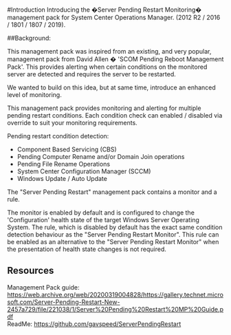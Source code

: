 #Introduction
Introducing the �Server Pending Restart Monitoring� management pack for System Center Operations Manager. (2012 R2 / 2016 / 1801 / 1807 / 2019).

##Background:

This management pack was inspired from an existing, and very popular, management pack from David Allen � 'SCOM Pending Reboot Management Pack'. This provides alerting when certain conditions on the monitored server are detected and requires the server to be restarted.

We wanted to build on this idea, but at same time, introduce an enhanced level of monitoring.

This management pack provides monitoring and alerting for multiple pending restart conditions. Each condition check can enabled / disabled via override to suit your monitoring requirements.

Pending restart condition detection:
* Component Based Servicing (CBS)
* Pending Computer Rename and/or Domain Join operations
* Pending File Rename Operations
* System Center Configuration Manager (SCCM)
* Windows Update / Auto Update

The "Server Pending Restart" management pack contains a monitor and a rule.

The monitor is enabled by default and is configured to change the 'Configuration' health state of the target Windows Server Operating System.
The rule, which is disabled by default has the exact same condition detection behaviour as the "Server Pending Restart Monitor". This rule can be enabled as an alternative to the "Server Pending Restart Monitor" when the presentation of health state changes is not required.

## Resources
Management Pack guide: <https://web.archive.org/web/20200319004828/https://gallery.technet.microsoft.com/Server-Pending-Restart-New-2457a729/file/221038/1/Server%20Pending%20Restart%20MP%20Guide.pdf>  
ReadMe: <https://github.com/gavspeed/ServerPendingRestart>
